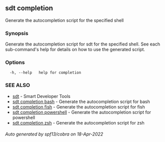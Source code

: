 ## sdt completion

Generate the autocompletion script for the specified shell

### Synopsis

Generate the autocompletion script for sdt for the specified shell.
See each sub-command's help for details on how to use the generated script.


### Options

```
  -h, --help   help for completion
```

### SEE ALSO

* [sdt](sdt.md)	 - Smart Developer Tools
* [sdt completion bash](sdt_completion_bash.md)	 - Generate the autocompletion script for bash
* [sdt completion fish](sdt_completion_fish.md)	 - Generate the autocompletion script for fish
* [sdt completion powershell](sdt_completion_powershell.md)	 - Generate the autocompletion script for powershell
* [sdt completion zsh](sdt_completion_zsh.md)	 - Generate the autocompletion script for zsh

###### Auto generated by spf13/cobra on 18-Apr-2022
